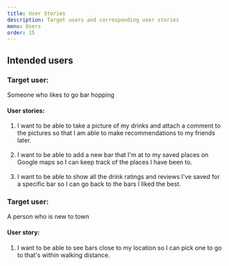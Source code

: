 ```yaml
---
title: User Stories
description: Target users and corresponding user stories
menu: Users
order: 15
---
```


## Intended users

### Target user:

Someone who likes to go bar hopping

#### User stories:

<ol>

  <li>I want to be able to take a picture of my drinks and attach a comment to the pictures
so that I am able to make recommendations to my friends later.</li><br>
  <li>I want to be able to add a new bar that I'm at to my saved places on Google maps
so I can keep track of the places I have been to.</li><br>
  <li>I want to be able to show all the drink ratings and reviews I've saved for a specific bar
so I can go back to the bars I liked the best.</li>

</ol>

### Target user:

A person who is new to town

#### User story:

<ol>

  <li>I want to be able to see bars close to my location
so I can pick one to go to that's within walking distance.</li>

</ol>


